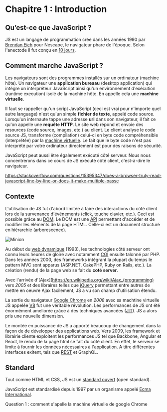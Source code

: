# Chapitre 1 : Introduction

## Qu’est-ce que JavaScript ?
JS est un langage de programmation crée dans les années 1990 par [Brendan Eich](https://en.wikipedia.org/wiki/Brendan_Eich) pour Nescape, le navigateur phare de l'époque. Selon l'anectode il fut conçu en [10 jours](https://brendaneich.com/tag/javascript/).

## Comment marche JavaScript ?
Les navigateurs sont des programmes installés sur un ordinateur (machine hôte). Un navigateur une **application bureaau** (desktop application) qui intègre un interpréteur JavaScript ainsi qu'un environnement d'exécution (runtime execution) isolé de la machine hôte. En appelle cela une **machine virtuelle**.

Il faut se rappeller qu'un script JavaScript (ceci est vrai pour n'importe quel autre language) n'est qu'un simple **fichier de texte**, appelé code source. Lorsqu'un internaute tappe une adresse **url** dans son navigateur, il fait ce qu'on appelle une **requête HTTP**. Le site web répond et envoie des resources (code source, images, etc.) au client.  Le client analyse le code source JS, transforme (compilation) celui-ci en byte code compréhensible (interprétée) par la [machine virtuelle](http://creativejs.com/2013/06/the-race-for-speed-part-2-how-javascript-compilers-work/index.html). Le fait que le byte code n'est pas interprété par votre ordinateur directement est pour des raisons de sécurité.

JavaScript peut aussi être également exécuté côté serveur. Nous nous concentrerons dans ce cours de JS exécuté côté client, c'est-à-dire le navigateur.

https://stackoverflow.com/questions/15395347/does-a-browser-truly-read-javascript-line-by-line-or-does-it-make-multiple-passe
## Contexte

L'utilisation de JS fut d'abord limitée à faire des interactions du côté client lors de la survenance d'événements (click, touche clavier, etc.). Ceci est possible grâce au [DOM](https://en.wikipedia.org/wiki/Document_Object_Model). Le DOM est une [API](https://en.wikipedia.org/wiki/Application_programming_interface) permettant d'accéder et de modifier les éléments de la page HTML. Celle-ci est un document structuré en hiérarchie (arborescence).

![Minion](https://upload.wikimedia.org/wikipedia/commons/thumb/5/5a/DOM-model.svg/220px-DOM-model.svg.png)

Au début du [web dynamique](http://royal.pingdom.com/2007/12/07/a-history-of-the-dynamic-web/) (1993), les technologies côté serveur ont connu leurs heures de gloire avec notamment [CGI](https://en.wikipedia.org/wiki/Common_Gateway_Interface) ensuite talonné par PHP. Dans les années 2000, des frameworks intégrant la plupart du temps le pattern MVC sont apparus (ASP.NET, CakePHP, Ruby on Rails, etc.). La création (rendu) de la page web se fait du **coté server**.

Avec l'arrivée d'[Ajax](https://en.wikipedia.org/wiki/Ajax_(programming) vers *2005* et des libraires telles que [jQuery](https://jquery.com/) permettant entre autres de mettre en oeuvre Ajax facilement, JS a vu son champ d'utilisation étendu.

La sortie du navigateur [Google Chrome](https://en.wikipedia.org/wiki/Google_Chrome) en *2008* avec sa machtine virtuelle JS appelée [V8](https://en.wikipedia.org/wiki/V8_(JavaScript_engine)) fut une véritable révolution. Les performances de JS ont été énormément ameliorée grâce à des techniques avancées ([JIT](https://en.wikipedia.org/wiki/Just-in-time_compilation)). JS a alors pris une nouvelle dimension.

Le montée en puissance de JS a apporté beaucoup de changement dans la façon de de développer des applications web. Vers 2009, les framework et librairie cliente exploitent les performances JS tel que Backbone, Angular et React, le rendu de la page html se fait du côté client. En effet, le serveur se limite à fournir les données nécessaires à l'application. A titre différentes interfaces exitent, tels que [REST](https://en.wikipedia.org/wiki/Representational_state_transfer) et GraphQL.

## Standard

Tout comme HTML et CSS, JS est un [standard ouvert](https://fr.wikipedia.org/wiki/Format_ouvert) (open standard).

JavaScript est standardisé depuis 1997 par un organisme appelé [Ecma International](https://www.ecma-international.org/default.htm).


Question 1 : comment s'apelle la machine virtuelle de google Chrome
